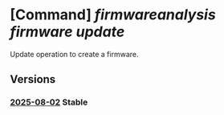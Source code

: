 # [Command] _firmwareanalysis firmware update_

Update operation to create a firmware.

## Versions

### [2025-08-02](/Resources/mgmt-plane/L3N1YnNjcmlwdGlvbnMve30vcmVzb3VyY2Vncm91cHMve30vcHJvdmlkZXJzL21pY3Jvc29mdC5pb3RmaXJtd2FyZWRlZmVuc2Uvd29ya3NwYWNlcy97fS9maXJtd2FyZXMve30=/2025-08-02.xml) **Stable**

<!-- mgmt-plane /subscriptions/{}/resourcegroups/{}/providers/microsoft.iotfirmwaredefense/workspaces/{}/firmwares/{} 2025-08-02 -->

